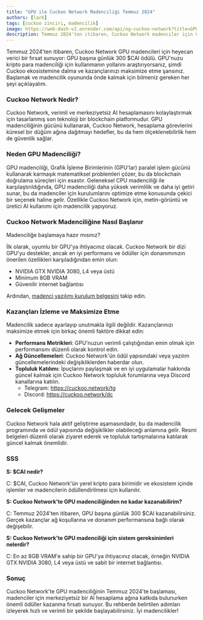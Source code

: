 ```yaml
---
title: "GPU ile Cuckoo Network Madenciliği Temmuz 2024"
authors: [lark]
tags: [cuckoo zinciri, madencilik]
image: https://web-dash-v2.onrender.com/api/og-cuckoo-network?title=GPU%20ile%20Cuckoo%20Network%20Madencili%C4%9Fi%20Temmuz%202024
description: Temmuz 2024'ten itibaren, Cuckoo Network madenciler için GPU başına günlük 300 $CAI ödül sunuyor. Madenci düğümünüzü nasıl kuracağınızı öğrenmek ve kazanmaya başlamak için rehberimize dalın.
---
```


Temmuz 2024'ten itibaren, Cuckoo Network GPU madencileri için heyecan verici bir fırsat sunuyor: GPU başına günlük 300 $CAI ödülü. GPU'nuzu kripto para madenciliği için kullanmanın yollarını araştırıyorsanız, şimdi Cuckoo ekosistemine dalma ve kazançlarınızı maksimize etme şansınız. Başlamak ve madencilik oyununda önde kalmak için bilmeniz gereken her şeyi açıklayalım.

### Cuckoo Network Nedir?

Cuckoo Network, verimli ve merkeziyetsiz AI hesaplamasını kolaylaştırmak için tasarlanmış son teknoloji bir blockchain platformudur. GPU madenciliğinin gücünü kullanarak, Cuckoo Network, hesaplama görevlerini küresel bir düğüm ağına dağıtmayı hedefler, bu da hem ölçeklenebilirlik hem de güvenlik sağlar.

### Neden GPU Madenciliği?

GPU madenciliği, Grafik İşleme Birimlerinin (GPU'lar) paralel işlem gücünü kullanarak karmaşık matematiksel problemleri çözer, bu da blockchain doğrulama süreçleri için esastır. Geleneksel CPU madenciliği ile karşılaştırıldığında, GPU madenciliği daha yüksek verimlilik ve daha iyi getiri sunar, bu da madenciler için kurulumlarını optimize etme konusunda çekici bir seçenek haline gelir. Özellikle Cuckoo Network için, metin-görüntü ve üretici AI kullanımı için madencilik yapıyoruz.

### Cuckoo Network Madenciliğine Nasıl Başlanır

Madenciliğe başlamaya hazır mısınız?

İlk olarak, uyumlu bir GPU'ya ihtiyacınız olacak. Cuckoo Network bir dizi GPU'yu destekler, ancak en iyi performans ve ödüller için donanımınızın önerilen özellikleri karşıladığından emin olun:

- NVIDIA GTX NVIDIA 3080, L4 veya üstü
- Minimum 8GB VRAM
- Güvenilir internet bağlantısı

Ardından, [madenci yazılımı kurulum belgesini](/docs/cuckoo-ai/ai-node) takip edin.

### Kazançları İzleme ve Maksimize Etme

Madencilik sadece ayarlayıp unutmakla ilgili değildir. Kazançlarınızı maksimize etmek için birkaç önemli faktöre dikkat edin:

- **Performans Metrikleri**: GPU'nuzun verimli çalıştığından emin olmak için performansını düzenli olarak kontrol edin.
- **Ağ Güncellemeleri**: Cuckoo Network'ün ödül yapısındaki veya yazılım güncellemelerindeki değişikliklerden haberdar olun.
- **Topluluk Katılımı**: İpuçlarını paylaşmak ve en iyi uygulamalar hakkında güncel kalmak için Cuckoo Network topluluk forumlarına veya Discord kanallarına katılın.
  - Telegram: https://cuckoo.network/tg
  - Discord: https://cuckoo.network/dc

### Gelecek Gelişmeler

Cuckoo Network hala aktif geliştirme aşamasındadır, bu da madencilik programında ve ödül yapısında değişiklikler olabileceği anlamına gelir. Resmi belgeleri düzenli olarak ziyaret ederek ve topluluk tartışmalarına katılarak güncel kalmak önemlidir.

### SSS

**S: $CAI nedir?**

C: $CAI, Cuckoo Network'ün yerel kripto para birimidir ve ekosistem içinde işlemler ve madencilerin ödüllendirilmesi için kullanılır.

**S: Cuckoo Network'te GPU madenciliğinden ne kadar kazanabilirim?**

C: Temmuz 2024'ten itibaren, GPU başına günlük 300 $CAI kazanabilirsiniz. Gerçek kazançlar ağ koşullarına ve donanım performansına bağlı olarak değişebilir.

**S: Cuckoo Network'te GPU madenciliği için sistem gereksinimleri nelerdir?**

C: En az 8GB VRAM'e sahip bir GPU'ya ihtiyacınız olacak, örneğin NVIDIA GTX NVIDIA 3080, L4 veya üstü ve sabit bir internet bağlantısı.

### Sonuç

Cuckoo Network'te GPU madenciliğinin Temmuz 2024'te başlaması, madenciler için merkeziyetsiz bir AI hesaplama ağına katkıda bulunurken önemli ödüller kazanma fırsatı sunuyor. Bu rehberde belirtilen adımları izleyerek hızlı ve verimli bir şekilde başlayabilirsiniz. İyi madencilikler!
